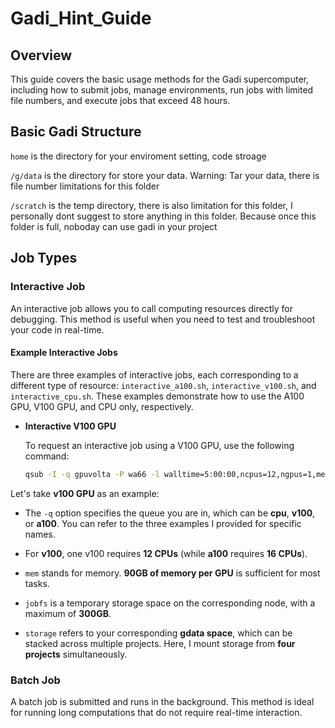 # Gadi_Hint_Guide
## Overview

This guide covers the basic usage methods for the Gadi supercomputer, including how to submit jobs, manage environments, run jobs with limited file numbers, and execute jobs that exceed 48 hours.

## Basic Gadi Structure
`home` is the directory for your enviroment setting, code stroage

`/g/data` is the directory for store your data. Warning: Tar your data, there is file number limitations for this folder

`/scratch` is the temp directory, there is also limitation for this folder, I personally dont suggest to store anything in this folder. Because once this folder is full, noboday can use gadi in your project

## Job Types

### Interactive Job

An interactive job allows you to call computing resources directly for debugging. This method is useful when you need to test and troubleshoot your code in real-time.

#### Example Interactive Jobs

There are three examples of interactive jobs, each corresponding to a different type of resource: `interactive_a100.sh`, `interactive_v100.sh`, and `interactive_cpu.sh`. These examples demonstrate how to use the A100 GPU, V100 GPU, and CPU only, respectively.

- **Interactive V100 GPU**

  To request an interactive job using a V100 GPU, use the following command:

  ```bash
  qsub -I -q gpuvolta -P wa66 -l walltime=5:00:00,ncpus=12,ngpus=1,mem=90GB,jobfs=300GB,storage=gdata/wa66+gdata/po67+gdata/ey69+gdata/iv96,wd

Let's take **v100 GPU** as an example:

- The `-q` option specifies the queue you are in, which can be **cpu**, **v100**, or **a100**. You can refer to the three examples I provided for specific names.
  
- For **v100**, one v100 requires **12 CPUs** (while **a100** requires **16 CPUs**).

- `mem` stands for memory. **90GB of memory per GPU** is sufficient for most tasks.

- `jobfs` is a temporary storage space on the corresponding node, with a maximum of **300GB**.

- `storage` refers to your corresponding **gdata space**, which can be stacked across multiple projects. Here, I mount storage from **four projects** simultaneously.


### Batch Job

A batch job is submitted and runs in the background. This method is ideal for running long computations that do not require real-time interaction.